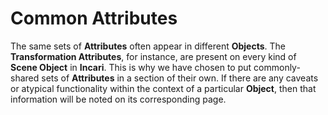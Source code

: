 # Common Attributes

The same sets of **Attributes** often appear in different **Objects**. The **Transformation Attributes**, for instance, are present on every kind of **Scene Object** in **Incari**. This is why we have chosen to put commonly-shared sets of **Attributes** in a section of their own. If there are any caveats or atypical functionality within the context of a particular **Object**, then that information will be noted on its corresponding page.

